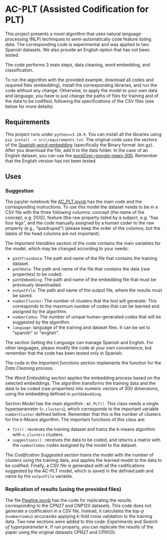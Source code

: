 # AC-PLT (Assisted Codification for PLT)

This project presents a novel algorithm that uses natural language processing (NLP) techniques to semi-automatically code feature listing data. The corresponding code is experimental and was applied to two Spanish datasets. We also provide an English option that has not been tested.

The code performs 3 main steps, data cleaning, word embedding, and classification.

To run the algorithm with the provided example, download all codes and required files (embedding), install the corresponding libraries, and run the code without any change. Otherwise, to apply the model to your own data and language, you have to just change the paths of files for training and of the data to be codified, following the specifications of the CSV files (see below for more details).

## Requirements

This project runs under ``python==3.10.9``. You can install all the libraries using ``pip install -r src\requirements.txt``. The original code uses the vectors of the [Spanish-word-embedding](https://github.com/dccuchile/spanish-word-embeddings#word2vec-embeddings-from-sbwc) (specifically the Binary format .bin.gz). After you download the file, add it to the data folder. In the case of an English dataset, you can use the [word2vec-google-news-300](https://huggingface.co/fse/word2vec-google-news-300/tree/main). Remember that the English version has not been tested.

## Uses

### Suggestion 
The jupyter notebook file [AC_PLT.ipynb](/src/AC_PLT.ipynb) has the main code and the corresponding instructions. To use this model the dataset needs to be in a CSV file with the three following columns: concept (the name of the concept, e.g. DOG), feature (the raw property listed by a subject, e.g. “has four legs”, and the code manually assigned by a human coder to the raw property (e.g., “quadruped”) (please keep the order of the columns, but the labels of the head columns are not important). 

The *Important Variables* section of the code contains the main variables for the model, which may be changed according to your needs:
- `pathTrainData`: The path and name of the file that contains the training dataset.
- `pathData`: The path and name of the file that contains the data (raw properties) to be coded.
- `pathEmbedding`: The path and name of the embedding file that must be previously downloaded.
- `outputFile`: The path and name of the output file, where the results must be saved.
- `numberCluster`: The number of clusters that the tool will generate. This corresponds to the maximum number of codes that can be learned and assigned by the algorithm.
- `numberCodes`: The number of unique human-generated codes that will be suggested by the algorithm.
- `language`: language of the training and dataset files. It can be set to "spanish" or "english".

The section *Setting the Language* can manage Spanish and English. For other languages, please modify the code at your own convenience, but remember that the code has been tested only in Spanish.

The code in the *Important functions* section implements the function for the *Data Cleaning* process. 

The *Word Embedding* section applies the embedding process based on the selected embeddings. The algorithm transforms the training data and the data to be coded (raw properties) into numeric vectors of 300 dimensions, using the embedding defined in `pathEmbedding`.

Section *Model* has the main algorithm : `AC_PLT()`. This class needs a single hyperparameter (`n_clusters`), which corresponds to the important variable `numberCluster` defined before. Remember that this is the number of clusters for the k-Means algorithm. The important functions of this class are:

-  `fit()` : receives the training dataset and trains the k-means algorithm with `n_clusters` clusters.
- `suggestions()` : receives the data to be coded, and returns a matrix with the `numberCodes` codes assigned by the model to the dataset. 

The *Codification Suggested* section trains the model with the number of clusters using the training data, and applies the learned model to the data to be codified. Finally, a CSV file is generated with all the codifications suggested by the AC-PLT model, which is saved in the defined path and name by the `outputFile` variable.

### Replication of results (using the provided files)

The file [Pipeline.ipynb](/src/Pipeline.ipynb) has the code for replicating the results corresponding to the CPN27 and CNP120 datasets. This code does not generate a codification in a CSV file. Instead, it calculates the top-*p* (`numberCodes`) accuracies applying _k_-fold cross validation to the training data. Two new sections were added to this code: *Experiments* and *Search of hyperparameter *k**. If run properly, you can replicate the results of the paper using the original datasets CPN27 and CPN120.
